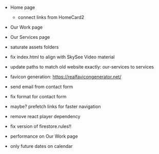 - Home page
  - connect links from HomeCard2
- Our Work page
- Our Services page
- saturate assets folders
- fix index.html to align with SkySee Video material

- update paths to match old website exactly: our-services to services
- favicon generation: https://realfavicongenerator.net/
- send email from contact form
- fix format for contact form
- maybe? prefetch links for faster navigation 
  <Link
    to="/about"
    prefetch="viewport"   // "none" | "intent" | "render" | "viewport"
  >
- remove react player dependency

- fix version of firestore.rules!!

- performance on Our Work page
- only future dates on calendar